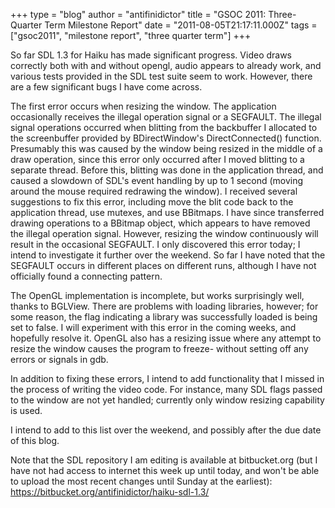 +++
type = "blog"
author = "antifinidictor"
title = "GSOC 2011: Three-Quarter Term Milestone Report"
date = "2011-08-05T21:17:11.000Z"
tags = ["gsoc2011", "milestone report", "three quarter term"]
+++

So far SDL 1.3 for Haiku has made significant progress.  Video draws correctly both with and without opengl, audio appears to already work, and various tests provided in the SDL test suite seem to work.  However, there are a few significant bugs I have come across.

The first error occurs when resizing the window.  The application occasionally receives the illegal operation signal or a SEGFAULT.  The illegal signal operations occurred when blitting from the backbuffer I allocated to the screenbuffer provided by BDirectWindow's DirectConnected() function.  Presumably this was caused by the window being resized in the middle of a draw operation, since this error only occurred after I moved blitting to a separate thread.  Before this, blitting was done in the application thread, and caused a slowdown of SDL's event handling by up to 1 second (moving around the mouse required redrawing the window).  I received several suggestions to fix this error, including move the blit code back to the application thread, use mutexes, and use BBitmaps.  I have since transferred drawing operations to a BBitmap object, which appears to have removed the illegal operation signal.  However, resizing the window continuously will result in the occasional SEGFAULT.  I only discovered this error today; I intend to investigate it further over the weekend.  So far I have noted that the SEGFAULT occurs in different places on different runs, although I have not officially found a connecting pattern.

The OpenGL implementation is incomplete, but works surprisingly well, thanks to BGLView.  There are problems with loading libraries, however;  for some reason, the flag indicating a library was successfully loaded is being set to false.  I will experiment with this error in the coming weeks, and hopefully resolve it.  OpenGL also has a resizing issue where any attempt to resize the window causes the program to freeze- without setting off any errors or signals in gdb.

In addition to fixing these errors, I intend to add functionality that I missed in the process of writing the video code.  For instance, many SDL flags passed to the window are not yet handled; currently only window resizing capability is used.

I intend to add to this list over the weekend, and possibly after the due date of this blog.

Note that the SDL repository I am editing is available at bitbucket.org (but I have not had access to internet this week up until today, and won't be able to upload the most recent changes until Sunday at the earliest): https://bitbucket.org/antifinidictor/haiku-sdl-1.3/

